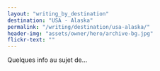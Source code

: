 ```yaml
---
layout: "writing_by_destination"
destination: "USA - Alaska"
permalink: "/writing/destination/usa-alaska/"
header-img: "assets/owner/hero/archive-bg.jpg"
flickr-text: ""
---
```


Quelques info au sujet de...